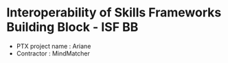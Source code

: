 # Interoperability of Skills Frameworks Building Block - ISF BB

- PTX project name : Ariane 
- Contractor : MindMatcher

